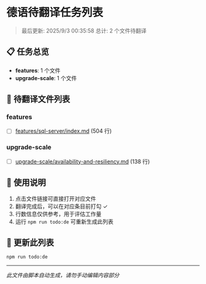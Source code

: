 # 德语待翻译任务列表

> 最后更新: 2025/9/3 00:35:58
> 总计: 2 个文件待翻译

## 📋 任务总览

- **features**: 1 个文件
- **upgrade-scale**: 1 个文件

## 📝 待翻译文件列表

### features

- [ ] [features/sql-server/index.md](./features/sql-server/index.md) (504 行)

### upgrade-scale

- [ ] [upgrade-scale/availability-and-resiliency.md](./upgrade-scale/availability-and-resiliency.md) (138 行)

## 📖 使用说明

1. 点击文件链接可直接打开对应文件
2. 翻译完成后，可以在对应条目前打勾 ✓
3. 行数信息仅供参考，用于评估工作量
4. 运行 `npm run todo:de` 可重新生成此列表

## 🔄 更新此列表

```bash
npm run todo:de
```

---

*此文件由脚本自动生成，请勿手动编辑内容部分*

